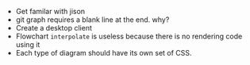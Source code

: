 - Get familar with jison
- git graph requires a blank line at the end. why?
- Create a desktop client
- Flowchart `interpolate` is useless because there is no rendering code using it
- Each type of diagram should have its own set of CSS.
